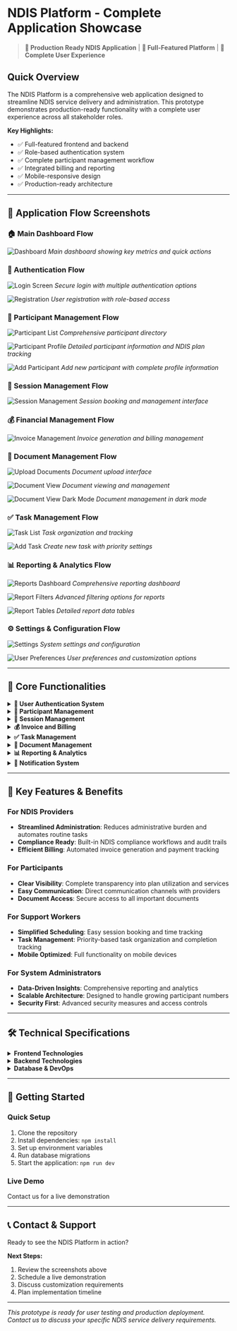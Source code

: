 # NDIS Platform - Complete Application Showcase

> **🚀 Production Ready NDIS Application** | **📱 Full-Featured Platform** | **🎯 Complete User Experience**

## Quick Overview

The NDIS Platform is a comprehensive web application designed to streamline NDIS service delivery and administration. This prototype demonstrates production-ready functionality with a complete user experience across all stakeholder roles.

**Key Highlights:**
- ✅ Full-featured frontend and backend
- ✅ Role-based authentication system
- ✅ Complete participant management workflow
- ✅ Integrated billing and reporting
- ✅ Mobile-responsive design
- ✅ Production-ready architecture

---

## 📱 Application Flow Screenshots

### 🏠 Main Dashboard Flow
![Dashboard](https://i.postimg.cc/r0PWnFt9/1.png)
*Main dashboard showing key metrics and quick actions*

### 🔐 Authentication Flow
![Login Screen](https://i.postimg.cc/3dpp1hrg/2.png)
*Secure login with multiple authentication options*

![Registration](https://i.postimg.cc/w31DtJS4/3.png)
*User registration with role-based access*

### 👥 Participant Management Flow
![Participant List](https://i.postimg.cc/8sxMLcGp/4.png)
*Comprehensive participant directory*

![Participant Profile](https://i.postimg.cc/0KKSLRY1/5-Participants.png)
*Detailed participant information and NDIS plan tracking*

![Add Participant](https://i.postimg.cc/k2mShHDL/6-Add-Partcipipant.png)
*Add new participant with complete profile information*

### 📅 Session Management Flow
![Session Management](https://i.postimg.cc/676vBGr0/7-Session.png)
*Session booking and management interface*

### 💰 Financial Management Flow
![Invoice Management](https://i.postimg.cc/k2vSrybG/8-Invocices.png)
*Invoice generation and billing management*

### 📄 Document Management Flow
![Upload Documents](https://i.postimg.cc/NyNrFfbw/9-Upload-Doc.png)
*Document upload interface*

![Document View](https://i.postimg.cc/MMvfQ2rf/10-Upload-Doc-View.png)
*Document viewing and management*

![Document View Dark Mode](https://i.postimg.cc/R6y61sjs/11-Upload-Doc-View-Dark.png)
*Document management in dark mode*

### ✅ Task Management Flow
![Task List](https://i.postimg.cc/wRNtw5z6/12-Tasks.png)
*Task organization and tracking*

![Add Task](https://i.postimg.cc/mh1FZ4H0/13-Add-task.png)
*Create new task with priority settings*

### 📊 Reporting & Analytics Flow
![Reports Dashboard](https://i.postimg.cc/dL8kd9n6/14-Reports.png)
*Comprehensive reporting dashboard*

![Report Filters](https://i.postimg.cc/F7tk76b1/15-Reprts-Filters.png)
*Advanced filtering options for reports*

![Report Tables](https://i.postimg.cc/CR7RrL3f/15-Reprts-table.png)
*Detailed report data tables*

### ⚙️ Settings & Configuration Flow
![Settings](https://i.postimg.cc/G4dBjs5C/16-Settings.png)
*System settings and configuration*

![User Preferences](https://i.postimg.cc/rdpKB2TZ/17-Settings-Pref.png)
*User preferences and customization options*

---

## 🎯 Core Functionalities

<details>
<summary><strong>👤 User Authentication System</strong></summary>

- Login with email/password
- Social login (Google, Microsoft)
- Role-based access (Admin, Provider, Support Worker, Participant)
- Password reset functionality
- Session management with JWT

</details>

<details>
<summary><strong>🏥 Participant Management</strong></summary>

- Participant registration and profile management
- NDIS plan tracking and management
- Plan expiry notifications
- Document storage for participant records
- Comprehensive participant information dashboard

</details>

<details>
<summary><strong>📅 Session Management</strong></summary>

- Schedule and track support sessions
- Session approval workflow
- Service booking management
- Session history and reporting
- Time tracking for support workers

</details>

<details>
<summary><strong>💰 Invoice and Billing</strong></summary>

- Generate invoices from sessions
- Track payment status
- Financial reporting
- NDIS claim integration
- Export financial data

</details>

<details>
<summary><strong>✅ Task Management</strong></summary>

- Create and assign tasks
- Track task completion
- Task notifications and reminders
- Priority-based task organization

</details>

<details>
<summary><strong>📄 Document Management</strong></summary>

- Upload and store participant documents
- Document version control
- Document sharing and permissions
- Document categories and tagging

</details>

<details>
<summary><strong>📊 Reporting & Analytics</strong></summary>

- Dashboard with key performance metrics
- Financial reports
- Service delivery statistics
- Plan utilization tracking
- Custom report generation

</details>

<details>
<summary><strong>🔔 Notification System</strong></summary>

- Real-time notifications
- Email notifications
- Plan expiry alerts
- Session approval notifications
- System notifications

</details>

---

## 🌟 Key Features & Benefits

### For NDIS Providers
- **Streamlined Administration**: Reduces administrative burden and automates routine tasks
- **Compliance Ready**: Built-in NDIS compliance workflows and audit trails
- **Efficient Billing**: Automated invoice generation and payment tracking

### For Participants
- **Clear Visibility**: Complete transparency into plan utilization and services
- **Easy Communication**: Direct communication channels with providers
- **Document Access**: Secure access to all important documents

### For Support Workers
- **Simplified Scheduling**: Easy session booking and time tracking
- **Task Management**: Priority-based task organization and completion tracking
- **Mobile Optimized**: Full functionality on mobile devices

### For System Administrators
- **Data-Driven Insights**: Comprehensive reporting and analytics
- **Scalable Architecture**: Designed to handle growing participant numbers
- **Security First**: Advanced security measures and access controls

---

## 🛠 Technical Specifications

<details>
<summary><strong>Frontend Technologies</strong></summary>

- **Framework**: Vue.js 3.x
- **State Management**: Pinia 2.x
- **Router**: Vue Router 4.x
- **UI Components**: Custom component library
- **CSS Framework**: Tailwind CSS 3.x
- **Build Tool**: Vite 5.x
- **HTTP Client**: Axios 1.x
- **Icons**: Heroicons
- **Design**: Mobile and desktop optimized

</details>

<details>
<summary><strong>Backend Technologies</strong></summary>

- **Runtime**: Node.js 18.x
- **Framework**: Express.js 4.x
- **Authentication**: JWT (jsonwebtoken 9.x)
- **Database ORM**: Sequelize 6.x
- **API Documentation**: Swagger/OpenAPI 3.0
- **Security**: Helmet, CORS, rate limiting
- **Email Service**: Nodemailer 6.x
- **Validation**: Joi 17.x

</details>

<details>
<summary><strong>Database & DevOps</strong></summary>

- **Database**: PostgreSQL 15.x
- **Migrations**: Sequelize migrations
- **Containerization**: Docker ready
- **CI/CD**: GitHub Actions prepared
- **Version Control**: Git
- **Environment**: dotenv configuration

</details>

---

## 🚀 Getting Started

### Quick Setup
1. Clone the repository
2. Install dependencies: `npm install`
3. Set up environment variables
4. Run database migrations
5. Start the application: `npm run dev`

### Live Demo
Contact us for a live demonstration

---

## 📞 Contact & Support

Ready to see the NDIS Platform in action? 

**Next Steps:**
1. Review the screenshots above
2. Schedule a live demonstration
3. Discuss customization requirements
4. Plan implementation timeline

---

*This prototype is ready for user testing and production deployment. Contact us to discuss your specific NDIS service delivery requirements.*